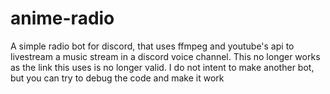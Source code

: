# anime-radio
A simple radio bot for discord, that uses ffmpeg and youtube's api to livestream a music stream in a discord voice channel.
This no longer works as the link this uses is no longer valid.
I do not intent to make another bot, but you can try to debug the code and make it work
